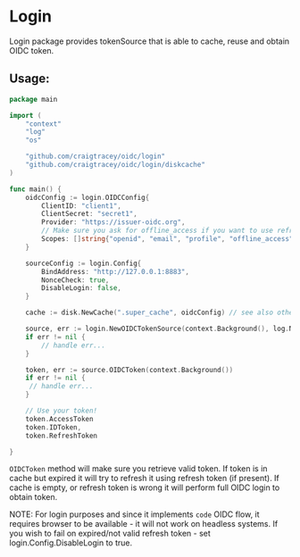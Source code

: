 # Login

Login package provides tokenSource that is able to cache, reuse and obtain OIDC token.

## Usage:
```go
package main

import (
    "context"
    "log"
    "os"

    "github.com/craigtracey/oidc/login"
    "github.com/craigtracey/oidc/login/diskcache"
)

func main() {
    oidcConfig := login.OIDCConfig{
        ClientID: "client1",
        ClientSecret: "secret1",
        Provider: "https://issuer-oidc.org",
        // Make sure you ask for offline_access if you want to use refresh tokens!
        Scopes: []string{"openid", "email", "profile", "offline_access"},
    }

    sourceConfig := login.Config{
        BindAddress: "http://127.0.0.1:8883",
        NonceCheck: true,
        DisableLogin: false,
    }

    cache := disk.NewCache(".super_cache", oidcConfig) // see also other caches e.g k8s.NewCache.

	source, err := login.NewOIDCTokenSource(context.Background(), log.New(os.Stdout, "", 0), sourceConfig, cache)
	if err != nil {
		// handle err...
	}

	token, err := source.OIDCToken(context.Background())
	if err != nil {
	 // handle err...
	}

	// Use your token!
	token.AccessToken
	token.IDToken,
	token.RefreshToken

}
```

`OIDCToken` method will make sure you retrieve valid token. If token is in cache but expired it will try to refresh it using
refresh token (if present). If cache is empty, or refresh token is wrong it will perform full OIDC login to obtain token.

NOTE: For login purposes and since it implements `code` OIDC flow, it requires browser to be available - it will not work on headless systems.
If you wish to fail on expired/not valid refresh token - set login.Config.DisableLogin to true.
